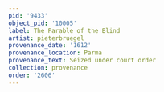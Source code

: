 ```yaml
---
pid: '9433'
object_pid: '10005'
label: The Parable of the Blind
artist: pieterbruegel
provenance_date: '1612'
provenance_location: Parma
provenance_text: Seized under court order
collection: provenance
order: '2606'
---
```

